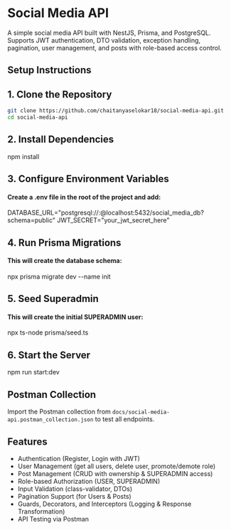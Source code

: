 
# Social Media API 

A simple social media API built with NestJS, Prisma, and PostgreSQL. 
Supports JWT authentication, DTO validation, exception handling, pagination, user management, and posts with role-based access control.



## Setup Instructions


## 1. Clone the Repository
```bash
git clone https://github.com/chaitanyaselokar18/social-media-api.git
cd social-media-api
```

## 2. Install Dependencies
npm install


## 3. Configure Environment Variables
#### Create a .env file in the root of the project and add:
DATABASE_URL="postgresql://<username>:<password>@localhost:5432/social_media_db?schema=public"
JWT_SECRET="your_jwt_secret_here"


## 4. Run Prisma Migrations
#### This will create the database schema:
npx prisma migrate dev --name init


## 5. Seed Superadmin
#### This will create the initial SUPERADMIN user:
npx ts-node prisma/seed.ts


## 6. Start the Server
npm run start:dev


## Postman Collection
Import the Postman collection from `docs/social-media-api.postman_collection.json` to test all endpoints.


    
    
## Features

-  Authentication (Register, Login with JWT)
-  User Management (get all users, delete user, promote/demote role)
-  Post Management (CRUD with ownership & SUPERADMIN access)
-  Role-based Authorization (USER, SUPERADMIN)
-  Input Validation (class-validator, DTOs)
-  Pagination Support (for Users & Posts)
-  Guards, Decorators, and Interceptors (Logging & Response Transformation)
-  API Testing via Postman




